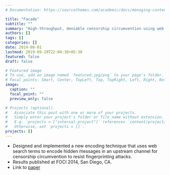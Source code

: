 ```yaml
---
# Documentation: https://sourcethemes.com/academic/docs/managing-content/

title: "Facade"
subtitle: ""
summary: "High-throughput, deniable censorship circumvention using web search"
authors: []
tags: []
categories: []
date: 2014-08-01
lastmod: 2019-09-19T22:04:38+05:30
featured: false
draft: false

# Featured image
# To use, add an image named `featured.jpg/png` to your page's folder.
# Focal points: Smart, Center, TopLeft, Top, TopRight, Left, Right, BottomLeft, Bottom, BottomRight.
image:
  caption: ""
  focal_point: ""
  preview_only: false

# Projects (optional).
#   Associate this post with one or more of your projects.
#   Simply enter your project's folder or file name without extension.
#   E.g. `projects = ["internal-project"]` references `content/project/deep-learning/index.md`.
#   Otherwise, set `projects = []`.
projects: []
---
```


- Designed and implemented a new encoding technique that uses web search terms to encode hidden messages in an upstream channel for censorship circumvention to resist fingerprinting attacks.
- Results published at FOCI 2014, San Diego, CA.
- Link to [paper](../../publication/facade2014.pdf)
